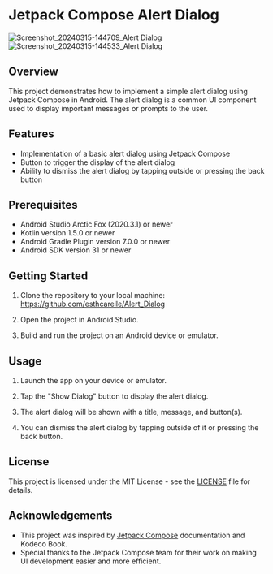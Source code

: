 # Jetpack Compose Alert Dialog

![Screenshot_20240315-144709_Alert Dialog](https://github.com/esthcarelle/Alert_Dialog/assets/52702726/9b2dc37c-0aae-4804-a781-11c3d83f8dd2)
![Screenshot_20240315-144533_Alert Dialog](https://github.com/esthcarelle/Alert_Dialog/assets/52702726/5be49cab-59ff-4f1e-919e-cd20f0452ab7)


## Overview
This project demonstrates how to implement a simple alert dialog using Jetpack Compose in Android. The alert dialog is a common UI component used to display important messages or prompts to the user.

## Features
- Implementation of a basic alert dialog using Jetpack Compose
- Button to trigger the display of the alert dialog
- Ability to dismiss the alert dialog by tapping outside or pressing the back button

## Prerequisites
- Android Studio Arctic Fox (2020.3.1) or newer
- Kotlin version 1.5.0 or newer
- Android Gradle Plugin version 7.0.0 or newer
- Android SDK version 31 or newer

## Getting Started
1. Clone the repository to your local machine:
   https://github.com/esthcarelle/Alert_Dialog
   
3. Open the project in Android Studio.

4. Build and run the project on an Android device or emulator.

## Usage
1. Launch the app on your device or emulator.

2. Tap the "Show Dialog" button to display the alert dialog.

3. The alert dialog will be shown with a title, message, and button(s).

4. You can dismiss the alert dialog by tapping outside of it or pressing the back button.

## License
This project is licensed under the MIT License - see the [LICENSE](LICENSE) file for details.

## Acknowledgements
- This project was inspired by [Jetpack Compose](https://developer.android.com/jetpack/compose) documentation and Kodeco Book.
- Special thanks to the Jetpack Compose team for their work on making UI development easier and more efficient.
